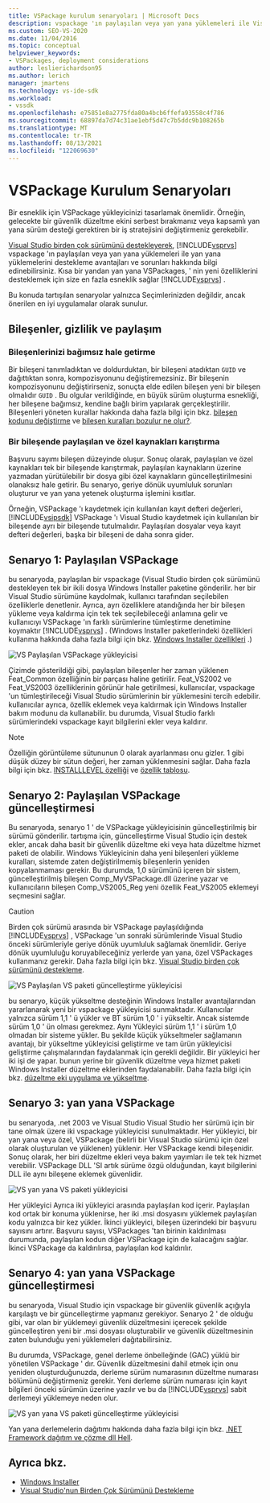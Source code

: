 ```yaml
---
title: VSPackage kurulum senaryoları | Microsoft Docs
description: vspackage 'ın paylaşılan veya yan yana yüklemeleri ile Visual Studio yan yana yüklemelerini desteklemeye yönelik en iyi yöntemler hakkında bilgi edinin.
ms.custom: SEO-VS-2020
ms.date: 11/04/2016
ms.topic: conceptual
helpviewer_keywords:
- VSPackages, deployment considerations
author: leslierichardson95
ms.author: lerich
manager: jmartens
ms.technology: vs-ide-sdk
ms.workload:
- vssdk
ms.openlocfilehash: e75851e8a2775fda80a4bcb6ffefa93558c4f786
ms.sourcegitcommit: 68897da7d74c31ae1ebf5d47c7b5ddc9b108265b
ms.translationtype: MT
ms.contentlocale: tr-TR
ms.lasthandoff: 08/13/2021
ms.locfileid: "122069630"
---
```

# <a name="vspackage-setup-scenarios"></a>VSPackage Kurulum Senaryoları

Bir esneklik için VSPackage yükleyicinizi tasarlamak önemlidir. Örneğin, gelecekte bir güvenlik düzeltme ekini serbest bırakmanız veya kapsamlı yan yana sürüm desteği gerektiren bir iş stratejisini değiştirmeniz gerekebilir.

[Visual Studio birden çok sürümünü destekleyerek](../../extensibility/supporting-multiple-versions-of-visual-studio.md), [!INCLUDE[vsprvs](../../code-quality/includes/vsprvs_md.md)] vspackage 'ın paylaşılan veya yan yana yüklemeleri ile yan yana yüklemelerini destekleme avantajları ve sorunları hakkında bilgi edinebilirsiniz. Kısa bir yandan yan yana VSPackages, ' nin yeni özelliklerini desteklemek için size en fazla esneklik sağlar [!INCLUDE[vsprvs](../../code-quality/includes/vsprvs_md.md)] .

Bu konuda tartışılan senaryolar yalnızca Seçimlerinizden değildir, ancak önerilen en iyi uygulamalar olarak sunulur.

## <a name="components-privacy-and-sharing"></a>Bileşenler, gizlilik ve paylaşım

### <a name="make-your-components-independent"></a>Bileşenlerinizi bağımsız hale getirme

Bir bileşeni tanımladıktan ve doldurduktan, bir bileşeni atadıktan `GUID` ve dağıttıktan sonra, kompozisyonunu değiştiremezsiniz. Bir bileşenin kompozisyonunu değiştirirseniz, sonuçta elde edilen bileşen yeni bir bileşen olmalıdır `GUID` . Bu olgular verildiğinde, en büyük sürüm oluşturma esnekliği, her bileşene bağımsız, kendine bağlı birim yapılarak gerçekleştirilir. Bileşenleri yöneten kurallar hakkında daha fazla bilgi için bkz. [bileşen kodunu değiştirme](/windows/desktop/Msi/changing-the-component-code) ve [bileşen kuralları bozulur ne olur?](/windows/desktop/Msi/what-happens-if-the-component-rules-are-broken).

### <a name="do-not-mix-shared-and-private-resources-in-a-component"></a>Bir bileşende paylaşılan ve özel kaynakları karıştırma

Başvuru sayımı bileşen düzeyinde oluşur. Sonuç olarak, paylaşılan ve özel kaynakları tek bir bileşende karıştırmak, paylaşılan kaynakların üzerine yazmadan yürütülebilir bir dosya gibi özel kaynakların güncelleştirilmesini olanaksız hale getirir. Bu senaryo, geriye dönük uyumluluk sorunları oluşturur ve yan yana yetenek oluşturma işlemini kısıtlar.

Örneğin, VSPackage 'ı kaydetmek için kullanılan kayıt defteri değerleri, [!INCLUDE[vsipsdk](../../extensibility/includes/vsipsdk_md.md)] VSPackage 'ı Visual Studio kaydetmek için kullanılan bir bileşende ayrı bir bileşende tutulmalıdır. Paylaşılan dosyalar veya kayıt defteri değerleri, başka bir bileşeni de daha sonra gider.

## <a name="scenario-1-shared-vspackage"></a>Senaryo 1: Paylaşılan VSPackage

bu senaryoda, paylaşılan bir vspackage (Visual Studio birden çok sürümünü destekleyen tek bir ikili dosya Windows Installer paketine gönderilir. her bir Visual Studio sürümüne kaydolmak, kullanıcı tarafından seçilebilen özelliklerle denetlenir. Ayrıca, ayrı özelliklere atandığında her bir bileşen yükleme veya kaldırma için tek tek seçilebileceği anlamına gelir ve kullanıcıyı VSPackage 'ın farklı sürümlerine tümleştirme denetimine koymaktır [!INCLUDE[vsprvs](../../code-quality/includes/vsprvs_md.md)] . (Windows Installer paketlerindeki özellikleri kullanma hakkında daha fazla bilgi için bkz. [Windows Installer özellikleri](/windows/desktop/Msi/windows-installer-features) .)

![VS Paylaşılan VSPackage yükleyicisi](../../extensibility/internals/media/vs_sharedpackage.gif "VS_SharedPackage")

Çizimde gösterildiği gibi, paylaşılan bileşenler her zaman yüklenen Feat_Common özelliğinin bir parçası haline getirilir. Feat_VS2002 ve Feat_VS2003 özelliklerinin görünür hale getirilmesi, kullanıcılar, vspackage 'un tümleştirileceği Visual Studio sürümlerinin bir yüklemesini tercih edebilir. kullanıcılar ayrıca, özellik eklemek veya kaldırmak için Windows Installer bakım modunu da kullanabilir. bu durumda, Visual Studio farklı sürümlerindeki vspackage kayıt bilgilerini ekler veya kaldırır.

> [!NOTE]
> Özelliğin görüntüleme sütununun 0 olarak ayarlanması onu gizler. 1 gibi düşük düzey bir sütun değeri, her zaman yüklenmesini sağlar. Daha fazla bilgi için bkz. [INSTALLLEVEL özelliği](/windows/desktop/Msi/installlevel) ve [özellik tablosu](/windows/desktop/Msi/feature-table).

## <a name="scenario-2-shared-vspackage-update"></a>Senaryo 2: Paylaşılan VSPackage güncelleştirmesi

Bu senaryoda, senaryo 1 ' de VSPackage yükleyicisinin güncelleştirilmiş bir sürümü gönderilir. tartışma için, güncelleştirme Visual Studio için destek ekler, ancak daha basit bir güvenlik düzeltme eki veya hata düzeltme hizmet paketi de olabilir. Windows Yükleyicinin daha yeni bileşenleri yükleme kuralları, sistemde zaten değiştirilmemiş bileşenlerin yeniden kopyalanmaması gerekir. Bu durumda, 1,0 sürümünü içeren bir sistem, güncelleştirilmiş bileşen Comp_MyVSPackage.dll üzerine yazar ve kullanıcıların bileşen Comp_VS2005_Reg yeni özellik Feat_VS2005 eklemeyi seçmesini sağlar.

> [!CAUTION]
> Birden çok sürümü arasında bir VSPackage paylaşıldığında [!INCLUDE[vsprvs](../../code-quality/includes/vsprvs_md.md)] , VSPackage 'un sonraki sürümlerinde Visual Studio önceki sürümleriyle geriye dönük uyumluluk sağlamak önemlidir. Geriye dönük uyumluluğu koruyabileceğiniz yerlerde yan yana, özel VSPackages kullanmanız gerekir. Daha fazla bilgi için bkz. [Visual Studio birden çok sürümünü destekleme](../../extensibility/supporting-multiple-versions-of-visual-studio.md).

![VS Paylaşılan VS paketi güncelleştirme yükleyicisi](../../extensibility/internals/media/vs_sharedpackageupdate.gif "VS_SharedPackageUpdate")

bu senaryo, küçük yükseltme desteğinin Windows Installer avantajlarından yararlanarak yeni bir vspackage yükleyicisi sunmaktadır. Kullanıcılar yalnızca sürüm 1,1 ' ü yükler ve BT sürüm 1,0 ' i yükseltir. Ancak sistemde sürüm 1,0 ' ün olması gerekmez. Aynı Yükleyici sürüm 1,1 ' i sürüm 1,0 olmadan bir sisteme yükler. Bu şekilde küçük yükseltmeler sağlamanın avantajı, bir yükseltme yükleyicisi geliştirme ve tam ürün yükleyicisi geliştirme çalışmalarından faydalanmak için gerekli değildir. Bir yükleyici her iki işi de yapar. bunun yerine bir güvenlik düzeltme veya hizmet paketi Windows Installer düzeltme eklerinden faydalanabilir. Daha fazla bilgi için bkz. [düzeltme eki uygulama ve yükseltme](/windows/desktop/Msi/patching-and-upgrades).

## <a name="scenario-3-side-by-side-vspackage"></a>Senaryo 3: yan yana VSPackage

bu senaryoda, .net 2003 ve Visual Studio Visual Studio her sürümü için bir tane olmak üzere iki vspackage yükleyicisi sunulmaktadır. Her yükleyici, bir yan yana veya özel, VSPackage (belirli bir Visual Studio sürümü için özel olarak oluşturulan ve yüklenen) yüklenir. Her VSPackage kendi bileşenidir. Sonuç olarak, her biri düzeltme ekleri veya bakım yayımları ile tek tek hizmet verebilir. VSPackage DLL 'SI artık sürüme özgü olduğundan, kayıt bilgilerini DLL ile aynı bileşene eklemek güvenlidir.

![VS yan yana VS paketi yükleyicisi](../../extensibility/internals/media/vs_sbys_package.gif "VS_SbyS_Package")

Her yükleyici Ayrıca iki yükleyici arasında paylaşılan kod içerir. Paylaşılan kod ortak bir konuma yüklenirse, her iki .msi dosyasını yüklemek paylaşılan kodu yalnızca bir kez yükler. İkinci yükleyici, bileşen üzerindeki bir başvuru sayısını artırır. Başvuru sayısı, VSPackages 'tan birinin kaldırılması durumunda, paylaşılan kodun diğer VSPackage için de kalacağını sağlar. İkinci VSPackage da kaldırılırsa, paylaşılan kod kaldırılır.

## <a name="scenario-4-side-by-side-vspackage-update"></a>Senaryo 4: yan yana VSPackage güncelleştirmesi

bu senaryoda, Visual Studio için vspackage bir güvenlik güvenlik açığıyla karşılaştı ve bir güncelleştirme yapmanız gerekiyor. Senaryo 2 ' de olduğu gibi, var olan bir yüklemeyi güvenlik düzeltmesini içerecek şekilde güncelleştiren yeni bir .msi dosyası oluşturabilir ve güvenlik düzeltmesinin zaten bulunduğu yeni yüklemeleri dağıtabilirsiniz.

Bu durumda, VSPackage, genel derleme önbelleğinde (GAC) yüklü bir yönetilen VSPackage ' dır. Güvenlik düzeltmesini dahil etmek için onu yeniden oluşturduğunuzda, derleme sürüm numarasının düzeltme numarası bölümünü değiştirmeniz gerekir. Yeni derleme sürüm numarası için kayıt bilgileri önceki sürümün üzerine yazılır ve bu da [!INCLUDE[vsprvs](../../code-quality/includes/vsprvs_md.md)] sabit derlemeyi yüklemeye neden olur.

![VS yan yana VS paketi güncelleştirme yükleyicisi](../../extensibility/internals/media/vs_sbys_packageupdate.gif "VS_SbyS_PackageUpdate")

Yan yana derlemelerin dağıtımı hakkında daha fazla bilgi için bkz. [.NET Framework dağıtım ve çözme dll Hell](/previous-versions/dotnet/articles/ms973843(v=msdn.10)).

## <a name="see-also"></a>Ayrıca bkz.

- [Windows Installer](/windows/desktop/Msi/windows-installer-portal)
- [Visual Studio'nun Birden Çok Sürümünü Destekleme](../../extensibility/supporting-multiple-versions-of-visual-studio.md)